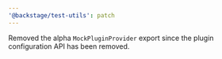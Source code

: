 ```yaml
---
'@backstage/test-utils': patch
---
```


Removed the alpha `MockPluginProvider` export since the plugin configuration API has been removed.
